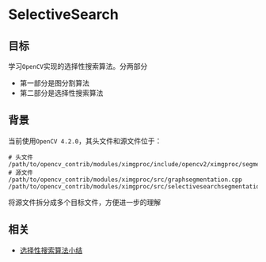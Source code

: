 # SelectiveSearch

## 目标

学习`OpenCV`实现的选择性搜索算法。分两部分

* 第一部分是图分割算法
* 第二部分是选择性搜索算法

## 背景

当前使用`OpenCV 4.2.0`，其头文件和源文件位于：

```
# 头文件
/path/to/opencv_contrib/modules/ximgproc/include/opencv2/ximgproc/segmentation.hpp
# 源文件
/path/to/opencv_contrib/modules/ximgproc/src/graphsegmentation.cpp
/path/to/opencv_contrib/modules/ximgproc/src/selectivesearchsegmentation.cpp
```

将源文件拆分成多个目标文件，方便进一步的理解

## 相关

* [选择性搜索算法小结](https://www.zhujian.tech/posts/58ff6dae.html)